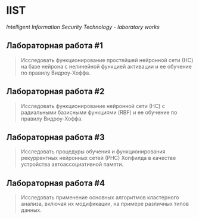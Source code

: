 # IIST
_Intelligent Information Security Technology - laboratory works_

## Лабораторная работа #1
> Исследовать функционирование простейшей нейронной сети (НС) на базе нейрона с нелинейной функцией активации и ее обучение по правилу Видроу-Хоффа.

## Лабораторная работа #2
> Исследовать функционирование нейронной сети (НС) с радиальными базисными функциями (RBF) и ее обучение по правилу Видроу-Хоффа.

## Лабораторная работа #3
> Исследовать процедуры обучения и функционирования рекуррентных нейронных сетей (РНС) Хопфилда в качестве устройства автоассоциативной памяти. 

## Лабораторная работа #4
> Исследовать применение основных алгоритмов кластерного анализа, включая их модификации, на примере различных типов данных.

